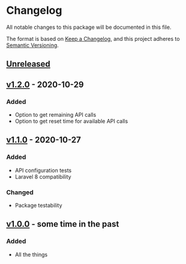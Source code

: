 # Changelog
All notable changes to this package will be documented in this file.

The format is based on [Keep a Changelog](https://keepachangelog.com/en/1.0.0/),
and this project adheres to [Semantic Versioning](https://semver.org/spec/v2.0.0.html).

## [Unreleased]

## [v1.2.0] - 2020-10-29
### Added
- Option to get remaining API calls
- Option to get reset time for available API calls

## [v1.1.0] - 2020-10-27
### Added
- API configuration tests
- Laravel 8 compatibility
### Changed
- Package testability

## [v1.0.0] - some time in the past
### Added
- All the things

[Unreleased]: https://github.com/timothydc/laravel-lightspeed-ecom-api/compare/v1.2.0...HEAD
[v1.2.0]: https://github.com/timothydc/laravel-lightspeed-ecom-api/compare/v1.1.0...v1.2.0
[v1.1.0]: https://github.com/timothydc/laravel-lightspeed-ecom-api/compare/v1.0.0...v1.1.0
[v1.0.0]: https://github.com/timothydc/laravel-lightspeed-ecom-api/releases/tag/v1.0.0